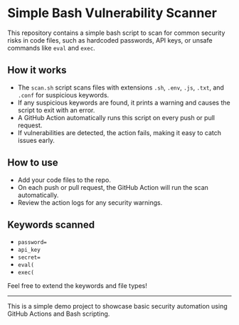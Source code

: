 # Simple Bash Vulnerability Scanner

This repository contains a simple bash script to scan for common security risks in code files, such as hardcoded passwords, API keys, or unsafe commands like `eval` and `exec`.

## How it works

- The `scan.sh` script scans files with extensions `.sh`, `.env`, `.js`, `.txt`, and `.conf` for suspicious keywords.
- If any suspicious keywords are found, it prints a warning and causes the script to exit with an error.
- A GitHub Action automatically runs this script on every push or pull request.
- If vulnerabilities are detected, the action fails, making it easy to catch issues early.

## How to use

- Add your code files to the repo.
- On each push or pull request, the GitHub Action will run the scan automatically.
- Review the action logs for any security warnings.

## Keywords scanned

- `password=`
- `api_key`
- `secret=`
- `eval(`
- `exec(`

Feel free to extend the keywords and file types!

---

This is a simple demo project to showcase basic security automation using GitHub Actions and Bash scripting.
